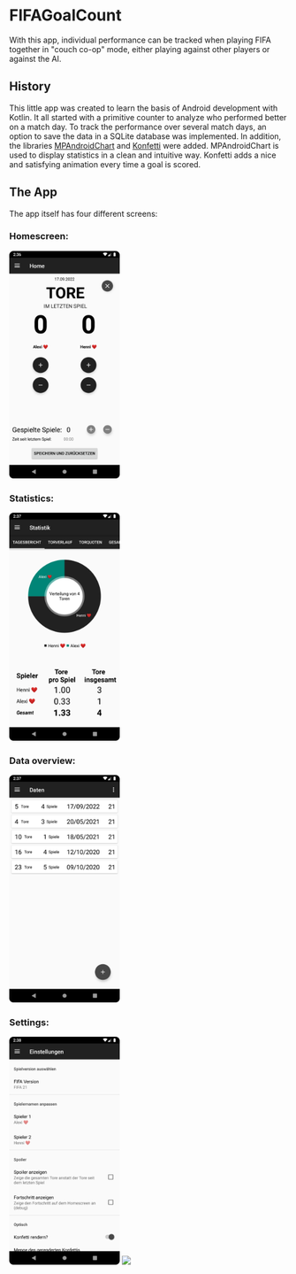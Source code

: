 
# FIFAGoalCount  
With this app, individual performance can be tracked when playing FIFA together in "couch co-op" 
mode, either playing against other players or against the AI.

## History  
This little app was created to learn the basis of Android development with Kotlin. 
It all started with a primitive counter to analyze who performed better on a match day.
To track the performance over several match days, an option to save the data in a SQLite database was implemented. 
In addition, the libraries [MPAndroidChart](https://github.com/PhilJay/MPAndroidChart) and 
[Konfetti](https://github.com/DanielMartinus/Konfetti) were added.
MPAndroidChart is used to display statistics in a clean and intuitive way.
Konfetti adds a nice and satisfying animation every time a goal is scored.

## The App  
The app itself has four different screens:

### Homescreen:  
<img src="./images/homescreen.png" width="200">

### Statistics:  

<img src="./images/statistics.png" width="200">

### Data overview:   

<img src="./images/data_overview.png" width="200">

### Settings:  

<img src="./images/settings.png" width="200">  


<img src="./images/goal.gif" width="200">